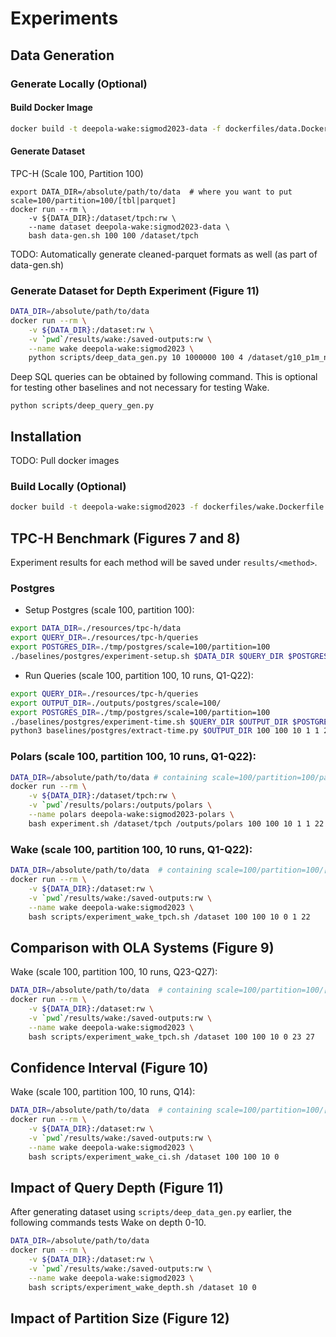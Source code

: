 # Experiments

## Data Generation

### Generate Locally (Optional)

#### Build Docker Image
```bash
docker build -t deepola-wake:sigmod2023-data -f dockerfiles/data.Dockerfile .
```

#### Generate Dataset
TPC-H (Scale 100, Partition 100)
```
export DATA_DIR=/absolute/path/to/data  # where you want to put scale=100/partition=100/[tbl|parquet]
docker run --rm \
    -v ${DATA_DIR}:/dataset/tpch:rw \
    --name dataset deepola-wake:sigmod2023-data \
    bash data-gen.sh 100 100 /dataset/tpch
```

TODO: Automatically generate cleaned-parquet formats as well (as part of data-gen.sh)

### Generate Dataset for Depth Experiment (Figure 11)

```bash
DATA_DIR=/absolute/path/to/data
docker run --rm \
    -v ${DATA_DIR}:/dataset:rw \
    -v `pwd`/results/wake:/saved-outputs:rw \
    --name wake deepola-wake:sigmod2023 \
    python scripts/deep_data_gen.py 10 1000000 100 4 /dataset/g10_p1m_n100_c4
```

Deep SQL queries can be obtained by following command. This is optional for testing other baselines and not necessary for testing Wake.
```
python scripts/deep_query_gen.py
```

## Installation

TODO: Pull docker images

### Build Locally (Optional)

```bash
docker build -t deepola-wake:sigmod2023 -f dockerfiles/wake.Dockerfile .
```

## TPC-H Benchmark (Figures 7 and 8)

Experiment results for each method will be saved under `results/<method>`.

### Postgres

- Setup Postgres (scale 100, partition 100):
```bash
export DATA_DIR=./resources/tpc-h/data
export QUERY_DIR=./resources/tpc-h/queries
export POSTGRES_DIR=./tmp/postgres/scale=100/partition=100
./baselines/postgres/experiment-setup.sh $DATA_DIR $QUERY_DIR $POSTGRES_DIR 100 100
```

- Run Queries (scale 100, partition 100, 10 runs, Q1-Q22):
```bash
export QUERY_DIR=./resources/tpc-h/queries
export OUTPUT_DIR=./outputs/postgres/scale=100/
export POSTGRES_DIR=./tmp/postgres/scale=100/partition=100
./baselines/postgres/experiment-time.sh $QUERY_DIR $OUTPUT_DIR $POSTGRES_DIR 100 100 10 1 1 22
python3 baselines/postgres/extract-time.py $OUTPUT_DIR 100 100 10 1 1 22 > $OUTPUT_DIR/results.csv
```

### Polars (scale 100, partition 100, 10 runs, Q1-Q22):
```bash
DATA_DIR=/absolute/path/to/data # containing scale=100/partition=100/parquet
docker run --rm \
    -v ${DATA_DIR}:/dataset/tpch:rw \
    -v `pwd`/results/polars:/outputs/polars \
    --name polars deepola-wake:sigmod2023-polars \
    bash experiment.sh /dataset/tpch /outputs/polars 100 100 10 1 1 22
```

### Wake (scale 100, partition 100, 10 runs, Q1-Q22):
```bash
DATA_DIR=/absolute/path/to/data  # containing scale=100/partition=100/[parquet|cleaned_parquet]
docker run --rm \
    -v ${DATA_DIR}:/dataset:rw \
    -v `pwd`/results/wake:/saved-outputs:rw \
    --name wake deepola-wake:sigmod2023 \
    bash scripts/experiment_wake_tpch.sh /dataset 100 100 10 0 1 22
```

## Comparison with OLA Systems (Figure 9)

Wake (scale 100, partition 100, 10 runs, Q23-Q27):
```bash
DATA_DIR=/absolute/path/to/data  # containing scale=100/partition=100/[parquet|cleaned_parquet]
docker run --rm \
    -v ${DATA_DIR}:/dataset:rw \
    -v `pwd`/results/wake:/saved-outputs:rw \
    --name wake deepola-wake:sigmod2023 \
    bash scripts/experiment_wake_tpch.sh /dataset 100 100 10 0 23 27
```

## Confidence Interval (Figure 10)

Wake (scale 100, partition 100, 10 runs, Q14):
```bash
DATA_DIR=/absolute/path/to/data  # containing scale=100/partition=100/[parquet|cleaned_parquet]
docker run --rm \
    -v ${DATA_DIR}:/dataset:rw \
    -v `pwd`/results/wake:/saved-outputs:rw \
    --name wake deepola-wake:sigmod2023 \
    bash scripts/experiment_wake_ci.sh /dataset 100 100 10 0
```

## Impact of Query Depth (Figure 11)

After generating dataset using `scripts/deep_data_gen.py` earlier, the following commands tests Wake on depth 0-10.
```bash
DATA_DIR=/absolute/path/to/data
docker run --rm \
    -v ${DATA_DIR}:/dataset:rw \
    -v `pwd`/results/wake:/saved-outputs:rw \
    --name wake deepola-wake:sigmod2023 \
    bash scripts/experiment_wake_depth.sh /dataset 10 0
```

## Impact of Partition Size (Figure 12)
